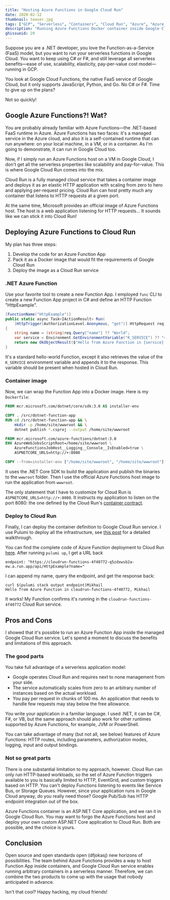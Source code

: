 ```yaml
---
title: "Hosting Azure Functions in Google Cloud Run"
date: 2020-02-12
thumbnail: teaser.jpg
tags: ["GCP", "Serverless", "Containers", "Cloud Run", "Azure", "Azure Functions"]
description: "Running Azure Functions Docker container inside Google Cloud Run managed service"
ghissueid: 29
---
```


Suppose you are a .NET developer, you love the Function-as-a-Service (FaaS) model, but you want to run your serverless functions in Google Cloud. You want to keep using C# or F#, and still leverage all serverless benefits&mdash;ease of use, scalability, elasticity, pay-per-value cost model&mdash;running in GCP.

You look at Google Cloud Functions, the native FaaS service of Google Cloud, but it only supports JavaScript, Python, and Go. No C# or F#. Time to give up on the plans?

Not so quickly!

## Google Azure Functions?! Wat?

You are probably already familiar with Azure Functions&mdash;the .NET-based FaaS runtime in Azure. Azure Functions has two faces: it's a managed service in the Azure cloud, and also it is a self-contained runtime that can run anywhere: on your local machine, in a VM, or in a container. As I'm going to demonstrate, it can run in Google Cloud too.

Now, if I simply run an Azure Functions host on a VM in Google Cloud, I don't get all the serverless properties like scalability and pay-for-value. This is where Google Cloud Run comes into the mix.

Cloud Run is a fully managed cloud service that takes a container image and deploys it as an elastic HTTP application with scaling from zero to hero and applying per-request pricing. Cloud Run can host pretty much any container that listens to HTTP requests at a given port.

At the same time, Microsoft provides an official image of Azure Functions host. The host is a web application listening for HTTP requests... It sounds like we can stick it into Cloud Run!

## Deploying Azure Functions to Cloud Run

My plan has three steps:

1. Develop the code for an Azure Function App
2. Pack it as a Docker image that would fit the requirements of Google Cloud Run
3. Deploy the image as a Cloud Run service

### .NET Azure Function

Use your favorite tool to create a new Function App. I employed `func` CLI to create a new Function App project in C# and define an HTTP Function "HttpExample".

``` csharp
[FunctionName("HttpExample")]
public static async Task<IActionResult> Run(
    [HttpTrigger(AuthorizationLevel.Anonymous, "get")] HttpRequest req)
{
    string name = (string)req.Query["name"] ?? "World";
    var service = Environment.GetEnvironmentVariable("K_SERVICE") ?? "<unknown>";
    return new OkObjectResult($"Hello from Azure Function in {service}, {name}");
}
```

It's a standard hello-world Function, except it also retrieves the value of the `K_SERVICE` environment variable and appends it to the response. This variable should be present when hosted in Cloud Run.

### Container image

Now, we can wrap the Function App into a Docker image. Here is my `Dockerfile`:

```dockerfile
FROM mcr.microsoft.com/dotnet/core/sdk:3.0 AS installer-env

COPY . /src/dotnet-function-app
RUN cd /src/dotnet-function-app && \
    mkdir -p /home/site/wwwroot && \
    dotnet publish *.csproj --output /home/site/wwwroot

FROM mcr.microsoft.com/azure-functions/dotnet:3.0
ENV AzureWebJobsScriptRoot=/home/site/wwwroot \
    AzureFunctionsJobHost__Logging__Console__IsEnabled=true \
    ASPNETCORE_URLS=http://+:8080

COPY --from=installer-env ["/home/site/wwwroot", "/home/site/wwwroot"]
```

It uses the .NET Core SDK to build the application and publish the binaries to the `wwwroot` folder. Then I use the official Azure Functions host image to run the application from `wwwroot`.

The only statement that I have to customize for Cloud Run is `ASPNETCORE_URLS=http://+:8080`. It instructs my application to listen on the port 8080: the one defined by the Cloud Run's [container contract](https://cloud.google.com/run/docs/reference/container-contract).

### Deploy to Cloud Run

Finally, I can deploy the container definition to Google Cloud Run service. I use Pulumi to deploy all the infrastructure, see [this post](https://mikhail.io/2020/02/serverless-containers-with-google-cloud-run/) for a detailed walkthrough.

You can find the complete code of Azure Function deployment to Cloud Run [here](TODO). After running `pulumi up`, I get a URL back

```
endpoint: "https://cloudrun-functions-4f40772-q5zdxwsb2a-ew.a.run.app/api/HttpExample?name="
```

I can append my name, query the endpoint, and get the response back:

```
curl $(pulumi stack output endpoint)Mikhail
Hello from Azure Function in cloudrun-functions-4f40772, Mikhail
```

It works! My Function confirms it's running in the `cloudrun-functions-4f40772` Cloud Run service.

## Pros and Cons

I showed that it's possible to run an Azure Function App inside the managed Google Cloud Run service. Let's spend a moment to discuss the benefits and limitations of this approach.

### The good parts

You take full advantage of a serverless application model:

- Google operates Cloud Run and requires next to none management from your side.
- The service automatically scales from zero to an arbitrary number of instances based on the actual workload.
- You pay per request in chunks of 100 ms. An application that needs to handle few requests may stay below the free allowance.

You write your application in a familiar language. I used .NET, it can be C#, F#, or VB, but the same approach should also work for other runtimes supported by Azure Functions, for example, JVM or PowerShell.

You can take advantage of many (but not all, see below) features of Azure Functions: HTTP routes, including parameters, authorization modes, logging, input and output bindings.

### Not so great parts

There is one substantial limitation to my approach, however. Cloud Run can only run HTTP-based workloads, so the set of Azure Function triggers available to you is basically limited to HTTP, EventGrid, and custom triggers based on HTTP. You can't deploy Functions listening to events like Service Bus, or Storage Queues. However, since your application runs in Google Cloud anyway, do you really need those? Google Pub/Sub has HTTP endpoint integration out of the box.

Azure Functions container is an ASP.NET Core application, and we ran it in Google Cloud Run. You may want to forgo the Azure Functions host and deploy your own custom ASP.NET Core application to Cloud Run. Both are possible, and the choice is yours.

## Conclusion

Open source and open standards open (dfjokasj) new horizons of possibilities. The team behind Azure Functions provides a way to host Function App inside containers, and Google Cloud Run service enables running arbitrary containers in a serverless manner. Therefore, we can combine the two products to come up with the usage that nobody anticipated in advance.

Isn't that cool? Happy hacking, my cloud friends!
